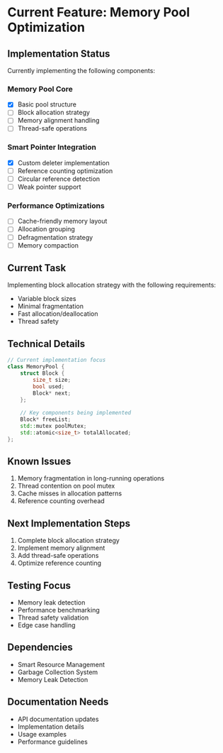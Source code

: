 # Current Feature: Memory Pool Optimization

## Implementation Status
Currently implementing the following components:

### Memory Pool Core
- [x] Basic pool structure
- [ ] Block allocation strategy
- [ ] Memory alignment handling
- [ ] Thread-safe operations

### Smart Pointer Integration
- [x] Custom deleter implementation
- [ ] Reference counting optimization
- [ ] Circular reference detection
- [ ] Weak pointer support

### Performance Optimizations
- [ ] Cache-friendly memory layout
- [ ] Allocation grouping
- [ ] Defragmentation strategy
- [ ] Memory compaction

## Current Task
Implementing block allocation strategy with the following requirements:
- Variable block sizes
- Minimal fragmentation
- Fast allocation/deallocation
- Thread safety

## Technical Details
```cpp
// Current implementation focus
class MemoryPool {
    struct Block {
        size_t size;
        bool used;
        Block* next;
    };
    
    // Key components being implemented
    Block* freeList;
    std::mutex poolMutex;
    std::atomic<size_t> totalAllocated;
};
```

## Known Issues
1. Memory fragmentation in long-running operations
2. Thread contention on pool mutex
3. Cache misses in allocation patterns
4. Reference counting overhead

## Next Implementation Steps
1. Complete block allocation strategy
2. Implement memory alignment
3. Add thread-safe operations
4. Optimize reference counting

## Testing Focus
- Memory leak detection
- Performance benchmarking
- Thread safety validation
- Edge case handling

## Dependencies
- Smart Resource Management
- Garbage Collection System
- Memory Leak Detection

## Documentation Needs
- API documentation updates
- Implementation details
- Usage examples
- Performance guidelines
